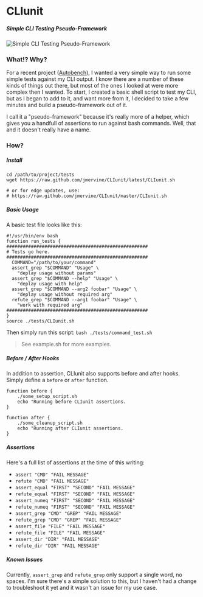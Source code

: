 # CLIunit

##### Simple CLI Testing Pseudo-Framework

![Simple CLI Testing Pseudo-Framework](http://img59.imageshack.us/img59/1921/p319.png)

### What!? Why?

For a recent project ([Autobench](http://mervine.net/gems/autobench)), I wanted a very simple way to run some simple tests against my CLI output.
I know there are a number of these kinds of things out there, but most of the ones I looked at were more complex then I wanted.
To start, I created a basic shell script to test my CLI, but as I began to add to it, and want more from it, I decided to take
a few minutes and build a pseudo-framework out of it.

I call it a "pseudo-framework" because it's really more of a helper, which gives you a handfull of assertions to run against
bash commands. Well, that and it doesn't really have a name.

### How?

##### Install

    cd /path/to/project/tests
    wget https://raw.github.com/jmervine/CLIunit/latest/CLIunit.sh

    # or for edge updates, use:
    # https://raw.github.com/jmervine/CLIunit/master/CLIunit.sh

##### Basic Usage

A basic test file looks like this:

    #!/usr/bin/env bash
    function run_tests {
    ####################################################
    # Tests go here.
    ####################################################
      COMMAND="/path/to/your/command"
      assert_grep "$COMMAND" "Usage" \
        "deplay usage without params"
      assert_grep "$COMMAND --help" "Usage" \
        "deplay usage with help"
      assert_grep "$COMMAND --arg2 foobar" "Usage" \
        "deplay usage without required arg"
      refute_grep "$COMMAND --arg1 foobar" "Usage" \
        "work with required arg"
    ####################################################
    }
    source ./tests/CLIunit.sh

Then simply run this script: `bash ./tests/command_test.sh`

> See example.sh for more examples.

##### Before / After Hooks

In addition to assertion, CLIunit also supports before and after hooks. Simply define a `before` or `after` function.

    function before {
        ./some_setup_script.sh
        echo "Running before CLIunit assertions.
    }

    function after {
        ./some_cleanup_script.sh
        echo "Running after CLIunit assertions.
    }

##### Assertions

Here's a full list of assertions at the time of this writing:

* `assert "CMD" "FAIL MESSAGE"`
* `refute "CMD" "FAIL MESSAGE"`
* `assert_equal "FIRST" "SECOND" "FAIL MESSAGE"`
* `refute_equal "FIRST" "SECOND" "FAIL MESSAGE"`
* `assert_numeq "FIRST" "SECOND" "FAIL MESSAGE"`
* `refute_numeq "FIRST" "SECOND" "FAIL MESSAGE"`
* `assert_grep "CMD" "GREP" "FAIL MESSAGE"`
* `refute_grep "CMD" "GREP" "FAIL MESSAGE"`
* `assert_file "FILE" "FAIL MESSAGE"`
* `refute_file "FILE" "FAIL MESSAGE"`
* `assert_dir "DIR" "FAIL MESSAGE"`
* `refute_dir "DIR" "FAIL MESSAGE"`

##### Known Issues

Currently, `assert_grep` and `refute_grep` only support a single word, no spaces. I'm sure there's a simple solution to this, but I haven't had
a change to troubleshoot it yet and it wasn't an issue for my use case.
